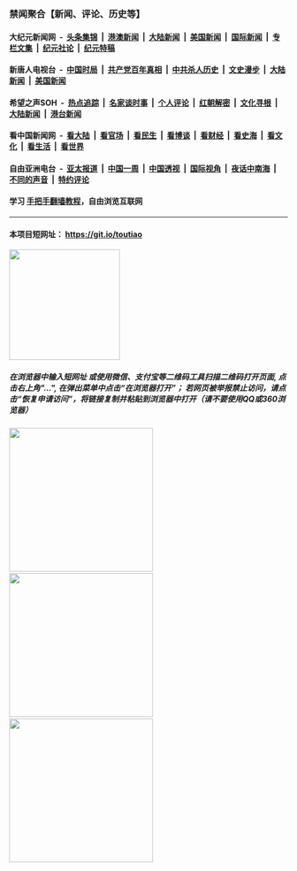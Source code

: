 ### 禁闻聚合【新闻、评论、历史等】

#### 大纪元新闻网 &nbsp;-&nbsp; [头条集锦](indexes/E头条集锦.md?t=02160302) &nbsp;|&nbsp; [港澳新闻](indexes/E港澳新闻.md?t=02160302)  &nbsp;|&nbsp; [大陆新闻](indexes/E大陆新闻.md?t=02160302) &nbsp;|&nbsp; [美国新闻](indexes/E美国新闻.md?t=02160302) &nbsp;|&nbsp; [国际新闻](indexes/E国际新闻.md?t=02160302) &nbsp;|&nbsp; [专栏文集](indexes/E专栏文集.md?t=02160302) &nbsp;|&nbsp; [纪元社论](indexes/E纪元社论.md?t=02160302) &nbsp;|&nbsp; [纪元特稿](indexes/E纪元特稿.md?t=02160302) 

#### 新唐人电视台 &nbsp;-&nbsp; [中国时局](indexes/N中国时局.md?t=02160302) &nbsp;|&nbsp; [共产党百年真相](indexes/N共产党百年真相.md?t=02160302) &nbsp;|&nbsp; [中共杀人历史](indexes/N中共杀人历史.md?t=02160302) &nbsp;|&nbsp; [文史漫步](indexes/N文史漫步.md?t=02160302) &nbsp;|&nbsp; [大陆新闻](indexes/N大陆新闻.md?t=02160302) &nbsp;|&nbsp; [美国新闻](indexes/N美国新闻.md?t=02160302)

#### 希望之声SOH &nbsp;-&nbsp; [热点追踪](indexes/H热点追踪.md?t=02160302) &nbsp;|&nbsp; [名家谈时事](indexes/H名家谈时事.md?t=02160302) &nbsp;|&nbsp; [个人评论](indexes/H个人评论.md?t=02160302)  &nbsp;|&nbsp; [红朝解密](indexes/H红朝解密.md?t=02160302) &nbsp;|&nbsp; [文化寻根](indexes/H文化寻根.md?t=02160302) &nbsp;|&nbsp; [大陆新闻](indexes/H大陆新闻.md?t=02160302) &nbsp;|&nbsp; [港台新闻](indexes/H港台新闻.md?t=02160302)

#### 看中国新闻网 &nbsp;-&nbsp; [看大陆](indexes/S看大陆.md?t=02160302) &nbsp;|&nbsp; [看官场](indexes/S看官场.md?t=02160302) &nbsp;|&nbsp; [看民生](indexes/S看民生.md?t=02160302)  &nbsp;|&nbsp; [看博谈](indexes/S看博谈.md?t=02160302) &nbsp;|&nbsp; [看财经](indexes/S看财经.md?t=02160302) &nbsp;|&nbsp; [看史海](indexes/S看史海.md?t=02160302) &nbsp;|&nbsp; [看文化](indexes/S看文化.md?t=02160302) &nbsp;|&nbsp; [看生活](indexes/S看生活.md?t=02160302) &nbsp;|&nbsp; [看世界](indexes/S看世界.md?t=02160302)

#### 自由亚洲电台 &nbsp;-&nbsp; [亚太报道](indexes/R亚太报道.md?t=02160302) &nbsp;|&nbsp; [中国一周](indexes/R中国一周.md?t=02160302) &nbsp;|&nbsp; [中国透视](indexes/R中国透视.md?t=02160302)  &nbsp;|&nbsp; [国际视角](indexes/R国际视角.md?t=02160302) &nbsp;|&nbsp; [夜话中南海](indexes/R夜话中南海.md?t=02160302) &nbsp;|&nbsp; [不同的声音](indexes/R不同的声音.md?t=02160302) &nbsp;|&nbsp; [特约评论](indexes/R特约评论.md?t=02160302)

#### 学习 [手把手翻墙教程](https://github.com/gfw-breaker/guides/wiki)，自由浏览互联网

----

#### 本项目短网址： https://git.io/toutiao
<img src="https://raw.githubusercontent.com/gfw-breaker/banned-news/master/scripts/img/qr.png" width="200px"/>  

##### 在浏览器中输入短网址 或使用微信、支付宝等二维码工具扫描二维码打开页面, 点击右上角"...", 在弹出菜单中点击“在浏览器打开”； 若网页被举报禁止访问，请点击“恢复申请访问”，将链接复制并粘贴到浏览器中打开（请不要使用QQ或360浏览器）

<img src="https://raw.githubusercontent.com/gfw-breaker/banned-news/master/scripts/img/1.png" width="260px"/> &nbsp; <img src="https://raw.githubusercontent.com/gfw-breaker/banned-news/master/scripts/img/2.png" width="260px"/> &nbsp; <img src="https://raw.githubusercontent.com/gfw-breaker/banned-news/master/scripts/img/3.png" width="260px"/>
